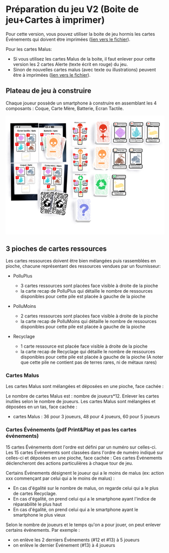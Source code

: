 # Préparation du jeu V2 (Boite de jeu+Cartes à imprimer)
Pour cette version, vous pouvez utiliser la boite de jeu hormis les cartes Événements qui doivent être imprimées ([lien vers le fichier](pdf/pnp/events.pdf)).

Pour les cartes Malus:
- Si vous utilisez les cartes Malus de la boite, il faut enlever pour cette version les 2 cartes Alerte (texte écrit en rouge) du jeu.
- Sinon de nouvelles cartes malus (avec texte ou illustrations) peuvent être à imprimées ([lien vers le fichier](pdf/pnp/malus.pdf)).

## Plateau de jeu à construire
Chaque joueur possède un smartphone à construire en assemblant les 4 composants : Coque, Carte Mère, Batterie, Ecran Tactile.

![Disposition des cartes et des plateaux](img/materiel.jpeg)

## 3 pioches de cartes ressources
Les cartes ressources doivent être bien mélangées puis rassemblées en pioche, chacune représentant des ressources vendues par un fournisseur:

- PolluPlus
    - 3 cartes ressources sont placées face visible à droite de la pioche
    - la carte recap de PolluPlus qui détaille le nombre de ressources disponibles pour cette pile est placée à gauche de la pioche

- PolluMoins
    - 2 cartes ressources sont placées face visible à droite de la pioche
    - la carte recap de PolluMoins qui détaille le nombre de ressources disponibles pour cette pile est placée à gauche de la pioche

- Recyclage
    - 1 carte ressource est placée face visible à droite de la pioche
    - la carte recap de Recyclage qui détaille le nombre de ressources disponibles pour cette pile est placée à gauche de la pioche (A noter que cette pile ne contient pas de terres rares, ni de métaux rares)

### Cartes Malus
Les cartes Malus sont mélangées et déposées en une pioche, face cachée :

Le nombre de cartes Malus est : nombre de joueurs*12.
Enlever les cartes inutiles selon le nombre de joueurs.
Les cartes Malus sont mélangées et déposées en un tas, face cachée :

- cartes Malus : 36 pour 3 joueurs, 48 pour 4 joueurs, 60 pour 5 joueurs

### Cartes Événements (pdf Print&Play et pas les cartes événements)

15 cartes Événements dont l'ordre est défini par un numéro sur celles-ci.
Les 15 cartes Événements sont classées dans l'ordre de numéro indiqué sur celles-ci et déposées en une pioche, face cachée :
Ces cartes Événements déclencheront des actions particulières à chaque tour de jeu.

Certains Événements désignent le joueur qui a le moins de malus (ex: action xxx commençant par celui qui a le moins de malus) :

- En cas d'égalité sur le nombre de malus, on regarde celui qui a le plus de cartes Recyclage.
- En cas d'égalité, on prend celui qui a le smartphone ayant l'indice de réparabilité le plus haut
- En cas d'égalité, on prend celui qui a le smartphone ayant le smartphone le plus vieux

Selon le nombre de joueurs et le temps qu'on a pour jouer, on peut enlever certains événements. Par exemple :

- on enlève les 2 derniers Événements (#12 et #13) à 5 joueurs
- on enlève le  dernier Événement (#13) à 4 joueurs
